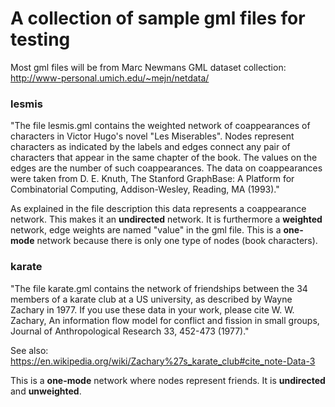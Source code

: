 # A collection of sample gml files for testing

Most gml files will be from Marc Newmans GML dataset collection: http://www-personal.umich.edu/~mejn/netdata/

### lesmis
"The file lesmis.gml contains the weighted network of coappearances of
characters in Victor Hugo's novel "Les Miserables".  Nodes represent
characters as indicated by the labels and edges connect any pair of
characters that appear in the same chapter of the book.  The values on the
edges are the number of such coappearances.  The data on coappearances were
taken from D. E. Knuth, The Stanford GraphBase: A Platform for
Combinatorial Computing, Addison-Wesley, Reading, MA (1993)."

As explained in the file description this data represents a coappearance network. This makes it an **undirected** network. It is furthermore a **weighted** network, edge weights are named "value" in the gml file. This is a **one-mode** network because there is only one type of nodes (book characters).

### karate
"The file karate.gml contains the network of friendships between the 34
members of a karate club at a US university, as described by Wayne Zachary
in 1977.  If you use these data in your work, please cite W. W. Zachary, An
information flow model for conflict and fission in small groups, Journal of
Anthropological Research 33, 452-473 (1977)."

See also: https://en.wikipedia.org/wiki/Zachary%27s_karate_club#cite_note-Data-3

This is a **one-mode** network where nodes represent friends. It is **undirected** and **unweighted**. 
